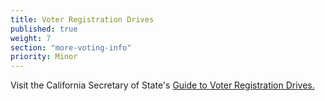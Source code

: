 ```yaml
---
title: Voter Registration Drives
published: true
weight: 7
section: "more-voting-info"
priority: Minor
---
```




Visit the California Secretary of State's [Guide to Voter Registration Drives.](http://www.sos.ca.gov/elections/additional-elections-information/publications-and-resources/guide-vr-drives/)
